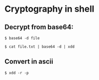 # Cryptography in shell

## Decrypt from base64:

```
$ base64 -d file

$ cat file.txt | base64 -d | xdd
```

## Convert in ascii

```
$ xdd -r -p
```

